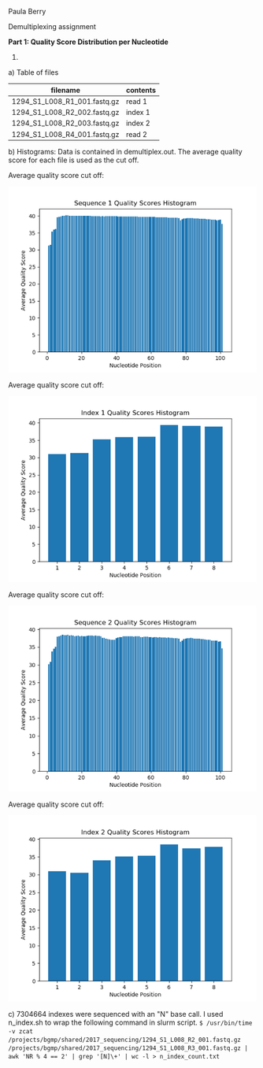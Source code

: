 Paula Berry

Demultiplexing assignment


**Part 1: Quality Score Distribution per Nucleotide**

1.

a) Table of files

| filename | contents |
|------------|--------------|
| 1294_S1_L008_R1_001.fastq.gz | read 1 |
| 1294_S1_L008_R2_002.fastq.gz | index 1 |
| 1294_S1_L008_R2_003.fastq.gz | index 2 |
| 1294_S1_L008_R4_001.fastq.gz | read 2 |

b) Histograms:
Data is contained in demultiplex.out. The average quality score for each file is used as the cut off.

Average quality score cut off:

![Sequence 1 Histogram](seq1_histogram.png "Sequence 1 Histogram")


Average quality score cut off:

![Index 1 Histogram](index1_histogram.png "Index 1 Histogram")


Average quality score cut off:

![Sequence 2 Histogram](seq2_histogram.png "Sequence 2 Histogram")


Average quality score cut off:

![Index 2 Histogram](index2_histogram.png "Index 2 Histogram")


c) 7304664 indexes were sequenced with an "N" base call. I used n_index.sh to wrap the following command in slurm script.
```$ /usr/bin/time -v zcat /projects/bgmp/shared/2017_sequencing/1294_S1_L008_R2_001.fastq.gz /projects/bgmp/shared/2017_sequencing/1294_S1_L008_R3_001.fastq.gz | awk 'NR % 4 == 2' | grep '[N]\+' | wc -l > n_index_count.txt```
